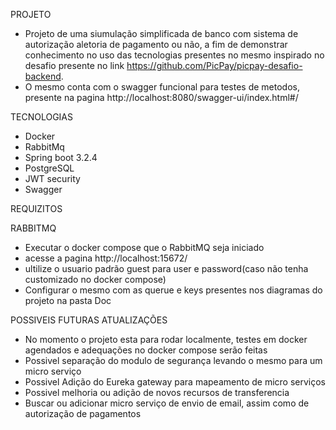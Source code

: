 PROJETO
* Projeto de uma siumulação simplificada de banco com sistema de autorização aletoria de pagamento ou não, a fim de demonstrar conhecimento no uso das tecnologias presentes no mesmo inspirado no desafio presente no link https://github.com/PicPay/picpay-desafio-backend.
* O mesmo conta com o swagger funcional para testes de metodos, presente na pagina http://localhost:8080/swagger-ui/index.html#/ 

TECNOLOGIAS
* Docker
* RabbitMq
* Spring boot 3.2.4
* PostgreSQL
* JWT security
* Swagger

REQUIZITOS

RABBITMQ
* Executar o docker compose que o RabbitMQ seja iniciado
* acesse a pagina http://localhost:15672/
* ultilize o usuario padrão guest para user e password(caso não tenha customizado no docker compose)
* Configurar o mesmo com as querue e keys presentes nos diagramas do projeto na pasta Doc


POSSIVEIS FUTURAS ATUALIZAÇÕES

* No momento o projeto esta para rodar localmente, testes em docker agendados e adequações no docker compose serão feitas
* Possivel separação do modulo de segurança levando o mesmo para um micro serviço
* Possivel Adição do Eureka gateway para mapeamento de micro serviços
* Possivel melhoria ou adição de novos recursos de transferencia
* Buscar ou adicionar micro serviço de envio de email, assim como de autorização de pagamentos
